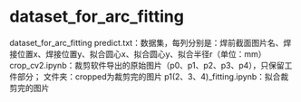 # dataset_for_arc_fitting
dataset_for_arc_fitting
predict.txt：数据集，每列分别是：焊前截面图片名、焊接位置x、焊接位置y、拟合圆心x、拟合圆心y、拟合半径r（单位：mm）
crop_cv2.ipynb：裁剪软件导出的原始图片（p0、p1、p2、p3、p4），只保留工件部分；
  文件夹：cropped为裁剪完的图片
p1(2、3、4)_fitting.ipynb：拟合裁剪完的图片

